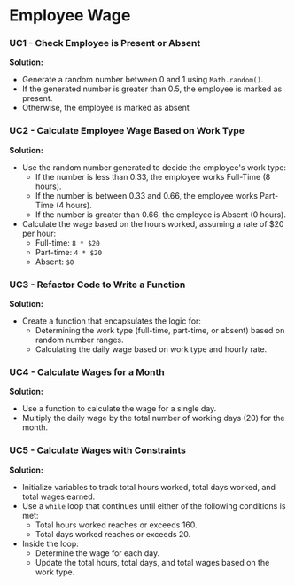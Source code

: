 # Employee Wage 

### **UC1 - Check Employee is Present or Absent** 
**Solution:**  
- Generate a random number between 0 and 1 using `Math.random()`.
- If the generated number is greater than 0.5, the employee is marked as present.
- Otherwise, the employee is marked as absent


### **UC2 - Calculate Employee Wage Based on Work Type**
**Solution:**  
- Use the random number generated to decide the employee's work type:
  - If the number is less than 0.33, the employee works Full-Time (8 hours).
  - If the number is between 0.33 and 0.66, the employee works Part-Time (4 hours).
  - If the number is greater than 0.66, the employee is Absent (0 hours).
- Calculate the wage based on the hours worked, assuming a rate of $20 per hour:
  - Full-time: `8 * $20`
  - Part-time: `4 * $20`
  - Absent: `$0`


### **UC3 - Refactor Code to Write a Function**
**Solution:**  
- Create a function that encapsulates the logic for:
  - Determining the work type (full-time, part-time, or absent) based on random number ranges.
  - Calculating the daily wage based on work type and hourly rate.


### **UC4 - Calculate Wages for a Month**
**Solution:**  
- Use a function to calculate the wage for a single day.
- Multiply the daily wage by the total number of working days (20) for the month.


### **UC5 - Calculate Wages with Constraints**
**Solution:**  
- Initialize variables to track total hours worked, total days worked, and total wages earned.
- Use a `while` loop that continues until either of the following conditions is met:
  - Total hours worked reaches or exceeds 160.
  - Total days worked reaches or exceeds 20.
- Inside the loop:
  - Determine the wage for each day.
  - Update the total hours, total days, and total wages based on the work type.
